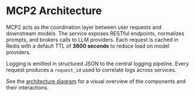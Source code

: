 # MCP2 Architecture

MCP2 acts as the coordination layer between user requests and downstream models.
The service exposes RESTful endpoints, normalizes prompts, and brokers calls to
LLM providers. Each request is cached in Redis with a default TTL of **3600
seconds** to reduce load on model providers.

Logging is emitted in structured JSON to the central logging pipeline. Every
request produces a `request_id` used to correlate logs across services.

See the [architecture diagram](mcp2_architecture_diagram.mmd) for a visual
overview of the components and their interactions.
